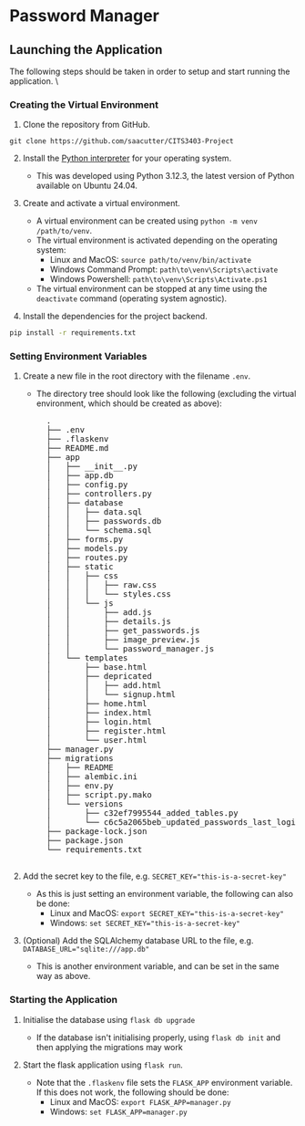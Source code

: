 # Password Manager


## Launching the Application
The following steps should be taken in order to setup and start running the application. \
### Creating the Virtual Environment
1. Clone the repository from GitHub.
```
git clone https://github.com/saacutter/CITS3403-Project
```

2. Install the [Python interpreter](https://www.python.org/downloads/) for your operating system.
    - This was developed using Python 3.12.3, the latest version of Python available on Ubuntu 24.04.

3. Create and activate a virtual environment.
    - A virtual environment can be created using `python -m venv /path/to/venv`.
    - The virtual environment is activated depending on the operating system:
        - Linux and MacOS: `source path/to/venv/bin/activate`
        - Windows Command Prompt: `path\to\venv\Scripts\activate`
        - Windows Powershell: `path\to\venv\Scripts\Activate.ps1`
    - The virtual environment can be stopped at any time using the `deactivate` command (operating system agnostic).

5. Install the dependencies for the project backend.
```bash
pip install -r requirements.txt
```

### Setting Environment Variables
1. Create a new file in the root directory with the filename `.env`.
    - The directory tree should look like the following (excluding the virtual environment, which should be created as above):
        <pre>
        .
        ├── .env
        ├── .flaskenv
        ├── README.md
        ├── app
        │   ├── __init__.py
        │   ├── app.db
        │   ├── config.py
        │   ├── controllers.py
        │   ├── database
        │   │   ├── data.sql
        │   │   ├── passwords.db
        │   │   └── schema.sql
        │   ├── forms.py
        │   ├── models.py
        │   ├── routes.py
        │   ├── static
        │   │   ├── css
        │   │   │   ├── raw.css
        │   │   │   └── styles.css
        │   │   └── js
        │   │       ├── add.js
        │   │       ├── details.js
        │   │       ├── get_passwords.js
        │   │       ├── image_preview.js
        │   │       └── password_manager.js
        │   └── templates
        │       ├── base.html
        │       ├── depricated
        │       │   ├── add.html
        │       │   └── signup.html
        │       ├── home.html
        │       ├── index.html
        │       ├── login.html
        │       ├── register.html
        │       └── user.html
        ├── manager.py
        ├── migrations
        │   ├── README
        │   ├── alembic.ini
        │   ├── env.py
        │   ├── script.py.mako
        │   └── versions
        │       ├── c32ef7995544_added_tables.py
        │       └── c6c5a2065beb_updated_passwords_last_login_to_last_.py
        ├── package-lock.json
        ├── package.json
        └── requirements.txt
        </pre>

2. Add the secret key to the file, e.g. `SECRET_KEY="this-is-a-secret-key"`
    - As this is just setting an environment variable, the following can also be done:
        - Linux and MacOS: `export SECRET_KEY="this-is-a-secret-key"`
        - Windows: `set SECRET_KEY="this-is-a-secret-key"`

3. (Optional) Add the SQLAlchemy database URL to the file, e.g. `DATABASE_URL="sqlite:///app.db"`
    - This is another environment variable, and can be set in the same way as above.


### Starting the Application
1. Initialise the database using `flask db upgrade`
    - If the database isn't initialising properly, using `flask db init` and then applying the migrations may work

2. Start the flask application using `flask run`.
    - Note that the `.flaskenv` file sets the `FLASK_APP` environment variable. If this does not work, the following should be done:
        - Linux and MacOS: `export FLASK_APP=manager.py`
        - Windows: `set FLASK_APP=manager.py`